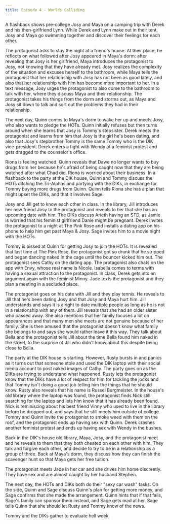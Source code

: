 ```yaml
---
title: Episode 4 - Worlds Colliding
---
```


A flashback shows pre-college Josy and Maya on a camping trip with Derek and his then-girlfriend Lynn. While Derek and Lynn make out in their tent, Josy and Maya go swimming together and discover their feelings for each other.

The protagonist asks to stay the night at a friend's house. At their place, he reflects on what followed after Josy appeared in Maya's dorm: after revealing that Josy is her girlfriend, Maya introduces the protagonist to Josy, not knowing that they have already met. Josy realizes the complexity of the situation and excuses herself to the bathroom, while Maya tells the protagonist that her relationship with Josy has not been as good lately, and also that her relationship with him has become more important to her. In a text message, Josy urges the protagonist to also come to the bathroom to talk with her, where they discuss Maya and their relationship. The protagonist takes his things from the dorm and storms out, as Maya and Josy sit down to talk and sort out the problems they had in their relationship.

The next day, Quinn comes to Maya's dorm to wake her up and meets Josy, who also wants to pledge the HOTs. Quinn initially refuses but then turns around when she learns that Josy is Tommy's stepsister. Derek meets the protagonist and learns from him that Josy is the girl he's been dating, and also that Josy's stepbrother Tommy is the same Tommy who is the DIK vice-president. Derek enters a fight with Wendy at a feminist protest and gets dragged to the counselor's office.

Riona is feeling watched. Quinn reveals that Dawe no longer wants to buy drugs from her because he's afraid of being caught now that they are being watched after what Chad did. Riona is worried about their business. In a flashback to the party at the DIK house, Quinn and Tommy discuss the HOTs ditching the Tri-Alphas and partying with the DIKs, in exchange for Tommy buying more drugs from Quinn. Quinn tells Riona she has a plan that might upset the DIKs, and that it involves Sage.

Josy and Jill get to know each other in class. In the library, Jill introduces her new friend Josy to the protagonist and reveals to her that she has an upcoming date with him. The DIKs discuss Arieth having an STD, as Jamie is worried that his feminist girlfriend Danie might be pregnant. Derek invites the protagonist to a night at The Pink Rose and installs a dating app on his phone to help him get past Maya & Josy. Sage invites him to a movie night with the HOTs.

Tommy is pissed at Quinn for getting Josy to join the HOTs. It is revealed that last time at The Pink Rose, the protagonist got so drunk that he stripped and began dancing naked in the cage until the bouncer kicked him out. The protagonist sees Cathy on the dating app. The protagonist also chats on the app with Envy, whose real name is Nicole. Isabella comes to terms with having a sexual attraction to the protagonist. In class, Derek gets into an argument again with the feminist Minny. Jade texts the protagonist and they plan a meeting in a secluded place.

The protagonist goes on his date with Jill and they play tennis. He reveals to Jill that he's been dating Josy and that Josy and Maya hurt him. Jill understands and says it is alright to date multiple people as long as he is not in a relationship with any of them. Jill reveals that she had an older sister who passed away. She also mentions that her family focuses a lot on appearances and that many men she meets are not genuine because of her family. She is then amused that the protagonist doesn't know what family she belongs to and says she would rather leave it this way. They talk about Bella and the protagonist tells Jill about the time Bella found him naked in the street, to the surprise of Jill who didn't know about this despite being close to Bella.

The party at the DIK house is starting. However, Rusty bursts in and panics as it turns out that someone stole and used the DIK laptop with their social media account to post naked images of Cathy. The party goes on as the DIKs are trying to understand what happened. Rusty lets the protagonist know that the DIKs have a lot of respect for him for tackling the jocks and that Tommy isn't doing a good job telling him the things that he should know. Rusty also reveals that his name is Russel Burgmeister. In the house's old library where the laptop was found, the protagonist finds Nick still searching for the laptop and lets him know that it has already been found. Nick is reminiscing about his best friend Vinny who used to live in the library before he dropped out, and says that he still meets him outside of college. Tommy and Quinn invite the protagonist to smoke weed with them on the roof, and the protagonist ends up having sex with Quinn. Derek crashes another feminist protest and ends up having sex with Wendy in the bushes.

Back in the DIK's house old library, Maya, Josy, and the protagonist meet and he reveals to them that they both cheated on each other with him. They talk and forgive each other, and decide to try to be in a relationship as a group of three. Back at Maya's dorm, they discuss how they can finish the scavenger hunt so that Maya gets her free tuition.

The protagonist meets Jade in her car and she drives him home discreetly. They have sex and are almost caught by her husband Stephen.

The next day, the HOTs and DIKs both do their "sexy car wash" tasks. On the side, Quinn and Sage discuss Quinn's plan for getting more money, and Sage confirms that she made the arrangement. Quinn hints that if that fails, Sage's family can sponsor them instead, and Sage gets mad at her. Sage tells Quinn that she should let Rusty and Tommy know of the news.

Tommy and the DIKs gather to evaluate hell week.
